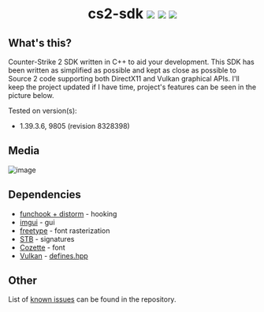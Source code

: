 <h1 align="center">
cs2-sdk
<img src="https://img.shields.io/badge/game-CS2-yellow" />
<img src="https://img.shields.io/badge/language-C%2B%2B-%23f34b7d.svg" />
<img src="https://img.shields.io/badge/platform-Windows-blue" />
</h1>

## What's this?
Counter-Strike 2 SDK written in C++ to aid your development. This SDK has been written as simplified as possible and kept as close as possible to Source 2 code supporting both DirectX11 and Vulkan graphical APIs. I'll keep the project updated if I have time, project's features can be seen in the picture below.

Tested on version(s):
- 1.39.3.6, 9805 (revision 8328398)
## Media
![image](https://github.com/bruhmoment21/cs2-sdk/assets/53657322/af484b96-1380-4ab7-85a7-b21e3385ade7)
## Dependencies
- [funchook + distorm](https://github.com/kubo/funchook/releases/tag/v1.1.2) - hooking
- [imgui](https://github.com/ocornut/imgui) - gui
- [freetype](https://sourceforge.net/projects/freetype/files/freetype2/2.13.0/) - font rasterization
- [STB](https://github.com/cristeigabriel/STB) - signatures
- [Cozette](https://github.com/slavfox/Cozette) - font
- [Vulkan](https://vulkan.lunarg.com/) - [defines.hpp](https://github.com/bruhmoment21/cs2-sdk/blob/main/cs2cheat/src/defines.hpp#L5-L9)

## Other
List of [known issues](https://github.com/bruhmoment21/cs2-sdk/blob/main/ISSUES.md) can be found in the repository.
